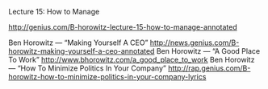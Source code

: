 Lecture 15: How to Manage 

http://genius.com/B-horowitz-lecture-15-how-to-manage-annotated

Ben Horowitz — “Making Yourself A CEO”
http://news.genius.com/B-horowitz-making-yourself-a-ceo-annotated
Ben Horowitz — “A Good Place To Work”
http://www.bhorowitz.com/a_good_place_to_work
Ben Horowitz — “How To Minimize Politics In Your Company”
http://rap.genius.com/B-horowitz-how-to-minimize-politics-in-your-company-lyrics
